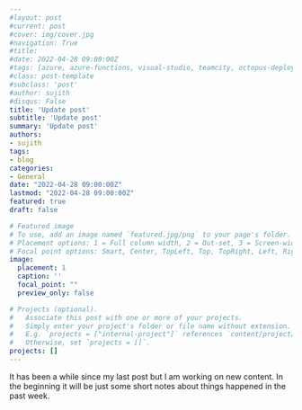 ```yaml
---
#layout: post
#current: post
#cover: img/cover.jpg
#navigation: True
#title: 
#date: 2022-04-28 09:00:00Z
#tags: [azure, azure-functions, visual-studio, teamcity, octopus-deploy]
#class: post-template
#subclass: 'post'
#author: sujith
#disqus: False
title: 'Update post'
subtitle: 'Update post'
summary: 'Update post'
authors:
- sujith
tags:
- blog
categories:
- General
date: "2022-04-28 09:00:00Z"
lastmod: "2022-04-28 09:00:00Z"
featured: true
draft: false

# Featured image
# To use, add an image named `featured.jpg/png` to your page's folder.
# Placement options: 1 = Full column width, 2 = Out-set, 3 = Screen-width
# Focal point options: Smart, Center, TopLeft, Top, TopRight, Left, Right, BottomLeft, Bottom, BottomRight
image:
  placement: 1
  caption: ''
  focal_point: ""
  preview_only: false

# Projects (optional).
#   Associate this post with one or more of your projects.
#   Simply enter your project's folder or file name without extension.
#   E.g. `projects = ["internal-project"]` references `content/project/deep-learning/index.md`.
#   Otherwise, set `projects = []`.
projects: []
---
```

It has been a while since my last post but I am working on new content. In the beginning it will be just some short notes about things happened in the past week.
